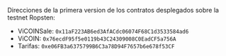 Direcciones de la primera version de los contratos desplegados sobre la testnet Ropsten:
- ViCOINSale:  `0x11aF223AB6ed3AfACdc06074F68C1d3533584ad6`
- ViCOIN: `0x76ecdF95f5e0119b43C24309008C0EadCF5a756A`
- Tarifas: `0xe06FB3a6375799B6C3a78D94F7657b6e678f53CF`
